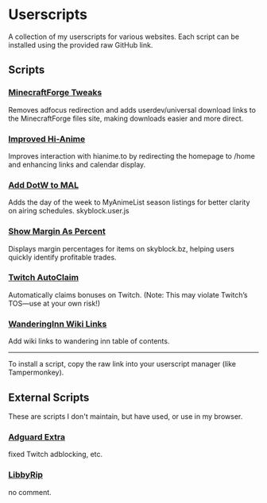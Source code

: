 # Userscripts

A collection of my userscripts for various websites. Each script can be installed using the provided raw GitHub link.

## Scripts

### [MinecraftForge Tweaks](forge.user.js)

Removes adfocus redirection and adds userdev/universal download links to the MinecraftForge files site, making downloads easier and more direct.

### [Improved Hi-Anime](hianime.user.js)

Improves interaction with hianime.to by redirecting the homepage to /home and enhancing links and calendar display.

### [Add DotW to MAL](mal.user.js)

Adds the day of the week to MyAnimeList season listings for better clarity on airing schedules.
skyblock.user.js

### [Show Margin As Percent](skyblock.user.js)

Displays margin percentages for items on skyblock.bz, helping users quickly identify profitable trades.

### [Twitch AutoClaim](twitch.user.js)

Automatically claims bonuses on Twitch. (Note: This may violate Twitch’s TOS—use at your own risk!)


### [WanderingInn Wiki Links](wanderinginn.user.js)

Add wiki links to wandering inn table of contents.

***

To install a script, copy the raw link into your userscript manager (like Tampermonkey).

## External Scripts

These are scripts I don't maintain, but have used, or use in my browser.

### [Adguard Extra](https://userscripts.adtidy.org/release/adguard-extra/1.0/adguard-extra.user.js)

fixed Twitch adblocking, etc.

### [LibbyRip](https://github.com/PsychedelicPalimpsest/LibbyRip)

no comment.

